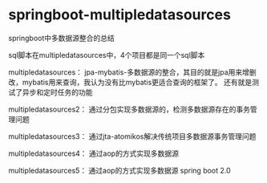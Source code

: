 # springboot-multipledatasources
springboot中多数据源整合的总结

sql脚本在multipledatasources中，4个项目都是同一个sql脚本

multipledatasources：
jpa-mybatis-多数据源的整合，其目的就是jpa用来增删改，mybatis用来查询，我认为没有比mybatis更适合查询的框架了。
还有就是测试了异步和定时任务的功能

multipledatasources2：
通过分包实现多数据源的，检测多数据源存在的事务管理问题

multipledatasources3：
通过jta-atomikos解决传统项目多数据源事务管理问题

multipledatasources4：
通过aop的方式实现多数据源

multipledatasources5：
通过aop的方式实现多数据源  spring boot 2.0
